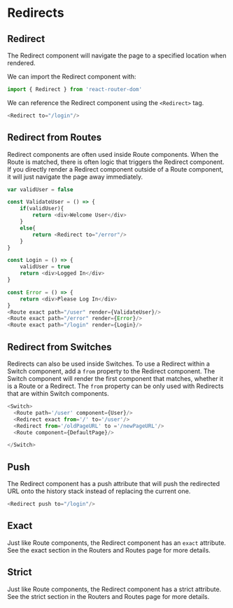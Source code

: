 Redirects
=========
Redirect
--------
The Redirect component will navigate the page to a specified location when rendered.

We can import the Redirect component with:
```javascript
import { Redirect } from 'react-router-dom'
```

We can reference the Redirect component using the ```<Redirect>``` tag.
```javascript
<Redirect to="/login"/> 
```

Redirect from Routes
--------------------
Redirect components are often used inside Route components. When the Route is matched, there is often logic that triggers the Redirect component. If you directly render a Redirect component outside of a Route component, it will just navigate the page away immediately.
```javascript
var validUser = false

const ValidateUser = () => {
    if(validUser){
        return <div>Welcome User</div>
    }
    else{
        return <Redirect to="/error"/>
    }
}

const Login = () => {
    validUser = true
    return <div>Logged In</div> 
}

const Error = () => {
    return <div>Please Log In</div> 
}
<Route exact path="/user" render={ValidateUser}/>
<Route exact path="/error" render={Error}/>
<Route exact path="/login" render={Login}/>
```

Redirect from Switches
----------------------
Redirects can also be used inside Switches. To use a Redirect within a Switch component, add a ```from``` property to the Redirect component. The Switch component will render the first component that matches, whether it is a Route or a Redirect. The ```from``` property can be only used with Redirects that are within Switch components.
```javascript
<Switch>
  <Route path='/user' component={User}/>
  <Redirect exact from='/' to='/user'/>
  <Redirect from='/oldPageURL' to ='/newPageURL'/>
  <Route component={DefaultPage}/>

</Switch>
```

Push
----
The Redirect component has a push attribute that will push the redirected URL onto the history stack instead of replacing the current one.
```javascript
<Redirect push to="/login"/>    
```

Exact
-----
Just like Route components, the Redirect component has an ```exact``` attribute. See the exact section in the Routers and Routes page for more details.

Strict
------
Just like Route components, the Redirect component has a strict attribute. See the strict section in the Routers and Routes page for more details.
